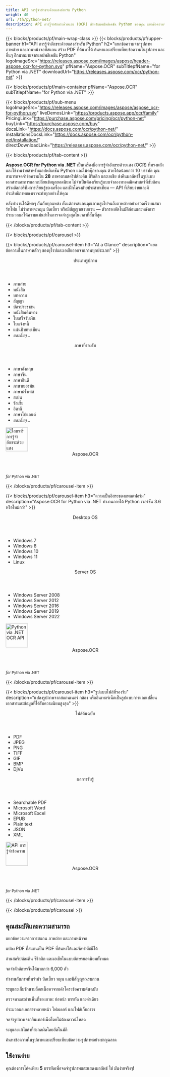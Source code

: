 ```yaml
---
title: API การรู้จำอักขระด้วยแสงสำหรับ Python
weight: 40
url: /th/python-net/ 
description: API การรู้จำอักขระด้วยแสง (OCR) สำหรับแอปพลิเคชัน Python ของคุณ แยกข้อความจากการสแกนและภาพถ่าย สร้างไฟล์ PDF ที่ค้นหาได้ ประมวลผลโฟลเดอร์และไฟล์เก็บถาวรจำนวนมาก และอื่นๆ อีกมากมายโดยใช้โค้ดน้อยกว่า 10 บรรทัด
---
```


{{< blocks/products/pf/main-wrap-class >}}
{{< blocks/products/pf/upper-banner h1="API การรู้จำอักขระด้วยแสงสำหรับ Python" h2="แยกข้อความจากรูปภาพ ภาพถ่าย และภาพหน้าจอที่สแกน สร้าง PDF ที่ค้นหาได้ ค้นหาและเปรียบเทียบข้อความในรูปภาพ และอื่นๆ อีกมากมายจากแอปพลิเคชัน Python" logoImageSrc="https://releases.aspose.com/images/aspose/header-aspose_ocr-for-python.svg" pfName="Aspose.OCR" subTitlepfName="for Python via .NET" downloadUrl="https://releases.aspose.com/ocr/python-net" >}}

{{< blocks/products/pf/main-container pfName="Aspose.OCR" subTitlepfName="for Python via .NET" >}}

{{< blocks/products/pf/sub-menu logoImageSrc="https://releases.aspose.com/images/aspose/aspose_ocr-for-python.svg" liveDemosLink="https://products.aspose.app/ocr/family" PricingLink="https://purchase.aspose.com/pricing/ocr/python-net" buyLink="https://purchase.aspose.com/buy" docsLink="https://docs.aspose.com/ocr/python-net/" installationsDocsLink="https://docs.aspose.com/ocr/python-net/installation/"  directDownloadLink="https://releases.aspose.com/ocr/python-net/" >}}

{{< blocks/products/pf/tab-content >}}
<p><b>Aspose.OCR for Python via .NET</b> เป็นเครื่องมือการรู้จำอักขระด้วยแสง (OCR) ที่ทรงพลังและใช้งานง่ายสำหรับแอปพลิเคชัน Python และโน้ตบุ๊กของคุณ ด้วยโค้ดน้อยกว่า 10 บรรทัด คุณสามารถจดจำข้อความใน <b>28</b> ภาษาตามสคริปต์ละติน ซิริลลิก และเอเชีย ส่งคืนผลลัพธ์ในรูปแบบเอกสารและการแลกเปลี่ยนข้อมูลยอดนิยม ไม่จำเป็นต้องเรียนรู้แบบจำลองทางคณิตศาสตร์ที่ซับซ้อน สร้างอัลกอริทึมการเรียนรู้ของเครื่อง และฝึกโครงข่ายประสาทเทียม &mdash; API ที่เรียบง่ายและมีประสิทธิภาพของเราจะทำทุกอย่างให้คุณ</p>
<p>คลังทำงานได้ดีพอๆ กันกับทุกแหล่ง ตั้งแต่การสแกนคุณภาพสูงไปจนถึงภาพถ่ายอย่างรวดเร็วบนสมาร์ทโฟน ไม่ว่าภาพจะหมุน บิดเบี้ยว หรือมีสัญญาณรบกวน &mdash; ตัวกรองอัตโนมัติก่อนและหลังการประมวลผลให้ความแม่นยำในการจดจำสูงสุดในเวลาที่สั้นที่สุด</p>
{{< /blocks/products/pf/tab-content >}}

<!--Diagrams Start-->
{{< blocks/products/pf/carousel >}}

{{< blocks/products/pf/carousel-item h3="At a Glance" description="แยกข้อความในภาษาหลักๆ ของยุโรปและเอเชียออกจากภาพทุกประเภท" >}}
<div class="diagram1 d1-python">
 <div class="d1-row">
  <div class="d1-col d1-left">
   <header>
    <i class="fa fa-image">
    </i>
    ประเภทรูปภาพ
   </header>
   <ul>
    <li>ภาพถ่าย</li>
    <li>หนังสือ</li>
    <li>บทความ</li>
    <li>สัญญา</li>
    <li>บัตรประชาชน</li>
    <li>หนังสือเดินทาง</li>
    <li>ใบเสร็จรับเงิน</li>
    <li>ใบแจ้งหนี้</li>
    <li>แผ่นป้ายทะเบียน</li>
    <li><i>และอื่นๆ...</i></li>
   </ul>
  </div>
  <!--/left-->
  <div class="d1-col d1-right">
   <header>
    <i class="fa fa-language">
    </i>
   ภาษาที่รองรับ
   </header>
   <ul>
  <li>ภาษาอังกฤษ</li>
    <li>ภาษาจีน</li>
    <li>ภาษาฮินดี</li>
    <li>ภาษาเยอรมัน</li>
    <li>ภาษาฝรั่งเศส</li>
    <li>สเปน</li>
    <li>รัสเซีย</li>
    <li>อิตาลี</li>
    <li>ภาษาโปแลนด์</li>
    <li><i>และอื่นๆ...</i></li>
   </ul>
  </div>
  <!--/right-->
 </div>
 <!--/row-->
 <div class="d1-logo">
  <img width="70" height="75" alt="ไลบรารีการรู้จำอักขระด้วยแสง" src="https://releases.aspose.com/images/aspose/aspose_ocr-for-python.svg"/>
  <header>
   Aspose.OCR
  </header>
  <footer>
   <small>
    <em>
     for
    </em>
    Python via .NET
   </small>
  </footer>
 </div>
 <!--/logo-->
</div>

{{< /blocks/products/pf/carousel-item >}}

{{< blocks/products/pf/carousel-item h3="ความเป็นอิสระของแพลตฟอร์ม" description="Aspose.OCR for Python via .NET ทำงานภายใต้ Python เวอร์ชัน 3.6 หรือใหม่กว่า" >}}
<div class="diagram1 d1-python">
 <div class="d1-row">
  <div class="d1-col d1-left">
   <header>
    <i class="fa fa-laptop">
    </i>
    Desktop OS
   </header>
   <ul>
    <li>Windows 7</li>
    <li>Windows 8</li>
    <li>Windows 10</li>
    <li>Windows 11</li>
	<li>Linux</li>
   </ul>  
  </div>
  <!--/left-->
  <div class="d1-col d1-right">
   <header>
    <i class="fa fa-server">
    </i>
    Server OS
   </header>
   <ul>
    <li>Windows Server 2008</li>
    <li>Windows Server 2012</li>
    <li>Windows Server 2016</li>
    <li>Windows Server 2019</li>
    <li>Windows Server 2022</li>
   </ul>
  </div>
  <!--/right-->
 </div>
 <!--/row-->
 <div class="d1-logo">
  <img width="70" height="75" alt="Python via .NET OCR API" src="https://releases.aspose.com/images/aspose/aspose_ocr-for-python.svg"/>
  <header>
   Aspose.OCR
  </header>
  <footer>
   <small>
    <em>
     for
    </em>
    Python via .NET
   </small>
  </footer>
 </div>
 <!--/logo-->
</div>

{{< /blocks/products/pf/carousel-item >}}

{{< blocks/products/pf/carousel-item h3="รูปแบบไฟล์ที่รองรับ" description="แปลงรูปภาพจากสแกนเนอร์ กล้อง หรืออินเทอร์เน็ตเป็นรูปแบบการแลกเปลี่ยนเอกสารและข้อมูลที่ได้รับความนิยมสูงสุด" >}}
<div class="diagram1 d2 d1-python">
 <div class="d1-row">
  <div class="d1-col d1-left">
   <header>
    <i class="fa fa-long-arrow-down">
    </i>    
ไฟล์ต้นฉบับ
   </header>
   <ul>
    <li>PDF</li>
    <li>JPEG</li>
    <li>PNG</li>
    <li>TIFF</li>
    <li>GIF</li>
    <li>BMP</li>
    <li>DjVu</li>
   </ul>
  </div>
  <!--/left-->
<div class="d1-col d1-right">
   <header>
    <i class="fa fa-mail-forward">
    </i>
    ผลการรับรู้
   </header>
   <ul>
    <li>Searchable PDF</li>
    <li>Microsoft Word</li>
    <li>Microsoft Excel</li>
    <li>EPUB</li>
    <li>Plain text</li>
    <li>JSON</li>
    <li>XML</li>
   </ul>
  </div>
  <!--/right-->
 </div>
 <!--/row-->
 <div class="d1-logo">
  <img width="70" height="75" alt="API การรู้จำข้อความ" src="https://releases.aspose.com/images/aspose/aspose_ocr-for-python.svg"/>
  <header>
   Aspose.OCR
  </header>
  <footer>
   <small>
    <em>
     for
    </em>
    Python via .NET
   </small>
  </footer>
 </div>
 <!--/logo-->
</div>

{{< /blocks/products/pf/carousel-item >}}

{{< /blocks/products/pf/carousel >}}
<!--Diagrams End-->

<!--Feature-section Start-->
<div class="container-fluid features-section bg-gray">
 <a class="anchor" id="features" name="features">
 </a>
 <div class="row">
  <div class="container">
   <h2 class="pr-ft">คุณสมบัติและความสามารถ</h2>
   <p>
   </p>
   <div class="col-lg-4">
    <em class="fa fa-image ico-blue fa-2x col-lg-2">
    </em>
    <p class="col-lg-10">แยกข้อความจากการสแกน ภาพถ่าย และภาพหน้าจอ</p>
   </div>
   <div class="col-lg-4">
    <em class="fa fa-file-text-o ico-blue fa-2x col-lg-2">
    </em>
    <p class="col-lg-10">แปลง PDF ที่สแกนเป็น PDF ที่ค้นหาได้และจัดทำดัชนีได้</p>
   </div>
   <div class="col-lg-4">
    <em class="fa fa-globe ico-blue fa-2x col-lg-2">
    </em>
    <p class="col-lg-10">อ่านสคริปต์ละติน ซีริลลิก และเอเชียในแบบอักษรยอดนิยมทั้งหมด</p>
   </div>
   <div class="col-lg-4">
    <em class="fa fa-language ico-blue fa-2x col-lg-2">
    </em>
    <p class="col-lg-10">จดจำตัวอักษรจีนได้มากกว่า 6,000 ตัว</p>
   </div>  
   <div class="col-lg-4">
    <em class="fa fa-eye ico-blue fa-2x col-lg-2">
    </em>
    <p class="col-lg-10">ทำงานกับภาพที่พร่ามัว บิดเบี้ยว หมุน และมีสัญญาณรบกวน</p>
   </div>
   <div class="col-lg-4">
    <em class="fa fa-indent ico-blue fa-2x col-lg-2">
    </em>
    <p class="col-lg-10">ระบุและเก็บรักษาบล็อกเนื้อหาจากเค้าโครงข้อความต้นฉบับ</p>
   </div>
   <div class="col-lg-4">
    <em class="fa fa-object-group ico-blue fa-2x col-lg-2">
    </em>
    <p class="col-lg-10">ตรวจหาและอ่านพื้นที่ของภาพ: ย่อหน้า บรรทัด และคำเดียว</p>
   </div>
   <div class="col-lg-4">
    <em class="fa fa-folder-open ico-blue fa-2x col-lg-2">
    </em>
    <p class="col-lg-10">ประมวลผลเอกสารหลายหน้า โฟลเดอร์ และไฟล์เก็บถาวร</p>
   </div>
   <div class="col-lg-4">
    <em class="fa fa-link ico-blue fa-2x col-lg-2">
    </em>
    <p class="col-lg-10">จดจำรูปภาพจากอินเทอร์เน็ตโดยไม่ต้องดาวน์โหลด</p>
   </div>
   <div class="col-lg-4">
    <em class="fa fa-check ico-blue fa-2x col-lg-2">
    </em>
    <p class="col-lg-10">ระบุและแก้ไขคำที่สะกดผิดโดยอัตโนมัติ</p>
   </div>
   <div class="col-lg-4">
    <em class="fa fa-search ico-blue fa-2x col-lg-2">
    </em>
    <p class="col-lg-10">ค้นหาข้อความในรูปภาพและเปรียบเทียบข้อความรูปภาพอย่างชาญฉลาด</p>
   </div>  

<div class="col-lg-12">

<h2 class="h2title">ใช้งานง่าย</h2>

<p>คุณต้องการโค้ดเพียง <b>5</b> บรรทัดเพื่อจดจำรูปภาพและแสดงผลลัพธ์ ใช่ มันง่ายจริงๆ!</p>

<!-- BEGIN LCS -->
<div class="ocr-lcs">
	<style>
		.ocr-lcs-controls {
			display: flex;
			flex-wrap: wrap;
		}

		.ocr-lcs-drop {
			cursor: pointer;
			display: flex;
			flex-direction: column;
			align-items: center;
			min-width: 350px;
			box-sizing: border-box;
			margin: 0 15px 15px 0;
			padding: 15px 15px 10px 15px;
			border: dashed 3px #73b5fb;
			border-radius: 10px;
			background-color: #ffffff;
		}

		.ocr-lcs-drop input {
			display: none;
		}

		.ocr-lcs-drop-preload {
			display: none;
		}

		.ocr-lcs-drop svg {
			width: 48px;
			margin-bottom: 5px;
			filter: invert(70%) sepia(12%) saturate(3506%) hue-rotate(183deg) brightness(101%) contrast(97%);
		}

		.ocr-lcs-drop span {
			font-size: 18px;
			text-align: center;
		}

		.ocr-lcs-filename {
			display: none;
		}

		.ocr-lcs-filename span {
			font-style: italic;
		}

		.ocr-lcs-recognizing {
			display: none;
		}

		.ocr-lcs-recognizing span {
			font-style: italic;
		}

		.ocr-lcs-mods {
			display: flex;
			flex-direction: column;
		}

		.ocr-lcs-mods > * {
			width: 150px;
			box-sizing: border-box;
		}

		.ocr-lcs-mods select {
			margin-bottom: 7px;
			padding: .6em 1.4em .5em .8em;
			border:  solid 2px #73b5fb;
			border-radius: .5em;
			line-height: 1.3;
			font-family: arial,sans-serif,-apple-system,BlinkMacSystemFont,segoe ui,Roboto,helvetica neue,apple color emoji,segoe ui emoji,segoe ui symbol;
			font-size: 16px;
			font-weight: 700;
			color: #73b5fb;
			-moz-appearance: none;
			-webkit-appearance: none;
			appearance: none;
			background-color: #ffffff;
			background-image: url('data:image/svg+xml;charset=US-ASCII,%3Csvg%20xmlns%3D%22http%3A%2F%2Fwww.w3.org%2F2000%2Fsvg%22%20width%3D%22292.4%22%20height%3D%22292.4%22%3E%3Cpath%20fill%3D%22%2373b5fb%22%20d%3D%22M287%2069.4a17.6%2017.6%200%200%200-13-5.4H18.4c-5%200-9.3%201.8-12.9%205.4A17.6%2017.6%200%200%200%200%2082.2c0%205%201.8%209.3%205.4%2012.9l128%20127.9c3.6%203.6%207.8%205.4%2012.8%205.4s9.2-1.8%2012.8-5.4L287%2095c3.5-3.5%205.4-7.8%205.4-12.8%200-5-1.9-9.2-5.5-12.8z%22%2F%3E%3C%2Fsvg%3E');
			background-repeat: no-repeat, repeat;
			background-position: right .7em top 50%, 0 0;
			background-size: .65em auto, 100%;
		}

		.ocr-lcs-mods select::-ms-expand {
			display: none;
		}

		.ocr-lcs-mods select:hover, .ocr-lcs-mods select:focus {
			border-color: #1a89d0;
			color: #1a89d0;
			background-image: url('data:image/svg+xml;charset=US-ASCII,%3Csvg%20xmlns%3D%22http%3A%2F%2Fwww.w3.org%2F2000%2Fsvg%22%20width%3D%22292.4%22%20height%3D%22292.4%22%3E%3Cpath%20fill%3D%22%231a89d0%22%20d%3D%22M287%2069.4a17.6%2017.6%200%200%200-13-5.4H18.4c-5%200-9.3%201.8-12.9%205.4A17.6%2017.6%200%200%200%200%2082.2c0%205%201.8%209.3%205.4%2012.9l128%20127.9c3.6%203.6%207.8%205.4%2012.8%205.4s9.2-1.8%2012.8-5.4L287%2095c3.5-3.5%205.4-7.8%205.4-12.8%200-5-1.9-9.2-5.5-12.8z%22%2F%3E%3C%2Fsvg%3E');
		}

		.ocr-lcs-mods select:focus {
			outline: none;
		}

		*[dir="rtl"] .ocr-lcs-mods select, :root:lang(ar) .ocr-lcs-mods select, :root:lang(iw) .ocr-lcs-mods select {
			background-position: left .7em top 50%, 0 0;
			padding: .6em .8em .5em 1.4em;
		}

		.ocr-lcs-mods select option {
			font-weight: normal;
			color: #4c4c4c;
		}

		.ocr-lcs-mods input {
			padding: 0.6em .6em;
			border: none;
			border-radius: .5em;
			box-shadow: inset 0 1px rgb(255 255 255 / 15%), 0 1px 1px rgb(0 0 0 / 8%);
			font-family: arial,sans-serif,-apple-system,BlinkMacSystemFont,segoe ui,Roboto,helvetica neue,apple color emoji,segoe ui emoji,segoe ui symbol;
			font-size: 16px;
			font-weight: 700;
			color: #ffffff;
			background-color: #1a89d0;
		}

		.ocr-lcs-mods input:hover {
			background-color: #3071a9;
			transition: all .3s ease;
			transition-property: all;
			transition-duration: 0.3s;
			transition-timing-function: ease;
			transition-delay: 0s;
		}

		.ocr-lcs-disabled {
			background-color: silver !important;
		}

		.ocr-lcs-disclaimer {
			font-size: 12px !important;
		}

		.ocr-lcs-result {
			position: fixed;
			top: 0px;
			right: 0px;
			bottom: 0px;
			left: 0px;
			background: rgba(0,0,0,0.8);
			z-index: 9998;
			-webkit-transition: opacity 400ms ease-in;
			-moz-transition: opacity 400ms ease-in;
			transition: opacity 400ms ease-in;
			display: none;
		}

		.ocr-lcs-result > div {
			width: 90vw;
			position: relative;
			margin: 10% auto;
			padding: 5px 20px 13px 20px;
			border-radius: 10px;
			background: #ffffff;
			pointer-events: auto;
		}

		.ocr-lcs-result header {
			position: relative;
			display: flex;
			justify-content: space-between;
			align-items: center;
			padding:  5px 0 10px 0;
			border-bottom: dotted 1px #1a89d0;
		}

		.ocr-lcs-result header span {
			font-size: 18px;
			font-weight: 700;
		}

		.ocr-lcs-result header i {
			cursor: pointer;
			color: #1a89d0;
			font-size: 24px !important;
		}

		.ocr-lcs-result header i:hover {
			color: #3071a9;
		}

		.ocr-lcs-result article {
			max-height: 500px;
			overflow: auto;
			margin: 25px 0 15px 0;
		}
	</style>
	<div class="ocr-lcs-controls">
		<div class="ocr-lcs-drop" onclick="OcrLcsUpload(this);" ondragover="event.preventDefault();" ondrop="OcrLcsDropped(event,this);">
			<input type="file" accept=".jpg,.jpeg,.png,.bmp,.tif,.tiff,.gif" onchange="OcrLcsFileSelected(this);" />
			<svg class="ocr-lcs-drop-preload" xmlns="http://www.w3.org/2000/svg" xmlns:xlink="http://www.w3.org/1999/xlink" viewBox="0 0 100 100"><g transform="translate(89,50)"><g transform="rotate(0)"><circle cx="0" cy="0" r="5" fill="#29c26a" fill-opacity="1"><animateTransform attributeName="transform" type="scale" begin="-0.8888888888888888s" values="2 2;1 1" keyTimes="0;1" dur="1s" repeatCount="indefinite"></animateTransform><animate attributeName="fill-opacity" keyTimes="0;1" dur="1s" repeatCount="indefinite" values="1;0" begin="-0.8888888888888888s"></animate></circle></g></g><g transform="translate(79.87573328164014,75.06871677777502)"><g transform="rotate(40)"><circle cx="0" cy="0" r="5" fill="#29c26a" fill-opacity="0.8888888888888888"><animateTransform attributeName="transform" type="scale" begin="-0.7777777777777778s" values="2 2;1 1" keyTimes="0;1" dur="1s" repeatCount="indefinite"></animateTransform><animate attributeName="fill-opacity" keyTimes="0;1" dur="1s" repeatCount="indefinite" values="1;0" begin="-0.7777777777777778s"></animate></circle></g></g><g transform="translate(56.772278929010284,88.40750236747611)"><g transform="rotate(80)"><circle cx="0" cy="0" r="5" fill="#29c26a" fill-opacity="0.7777777777777778"><animateTransform attributeName="transform" type="scale" begin="-0.6666666666666666s" values="2 2;1 1" keyTimes="0;1" dur="1s" repeatCount="indefinite"></animateTransform><animate attributeName="fill-opacity" keyTimes="0;1" dur="1s" repeatCount="indefinite" values="1;0" begin="-0.6666666666666666s"></animate></circle></g></g><g transform="translate(30.500000000000007,83.77499074759311)"><g transform="rotate(119.99999999999999)"><circle cx="0" cy="0" r="5" fill="#29c26a" fill-opacity="0.6666666666666666"><animateTransform attributeName="transform" type="scale" begin="-0.5555555555555556s" values="2 2;1 1" keyTimes="0;1" dur="1s" repeatCount="indefinite"></animateTransform><animate attributeName="fill-opacity" keyTimes="0;1" dur="1s" repeatCount="indefinite" values="1;0" begin="-0.5555555555555556s"></animate></circle></g></g><g transform="translate(13.351987789349579,63.33878558970109)"><g transform="rotate(160)"><circle cx="0" cy="0" r="5" fill="#29c26a" fill-opacity="0.5555555555555556"><animateTransform attributeName="transform" type="scale" begin="-0.4444444444444444s" values="2 2;1 1" keyTimes="0;1" dur="1s" repeatCount="indefinite"></animateTransform><animate attributeName="fill-opacity" keyTimes="0;1" dur="1s" repeatCount="indefinite" values="1;0" begin="-0.4444444444444444s"></animate></circle></g></g><g transform="translate(13.351987789349572,36.661214410298925)"><g transform="rotate(200)"><circle cx="0" cy="0" r="5" fill="#29c26a" fill-opacity="0.4444444444444444"><animateTransform attributeName="transform" type="scale" begin="-0.3333333333333333s" values="2 2;1 1" keyTimes="0;1" dur="1s" repeatCount="indefinite"></animateTransform><animate attributeName="fill-opacity" keyTimes="0;1" dur="1s" repeatCount="indefinite" values="1;0" begin="-0.3333333333333333s"></animate></circle></g></g><g transform="translate(30.499999999999982,16.2250092524069)"><g transform="rotate(239.99999999999997)"><circle cx="0" cy="0" r="5" fill="#29c26a" fill-opacity="0.3333333333333333"><animateTransform attributeName="transform" type="scale" begin="-0.2222222222222222s" values="2 2;1 1" keyTimes="0;1" dur="1s" repeatCount="indefinite"></animateTransform><animate attributeName="fill-opacity" keyTimes="0;1" dur="1s" repeatCount="indefinite" values="1;0" begin="-0.2222222222222222s"></animate></circle></g></g><g transform="translate(56.77227892901027,11.59249763252388)"><g transform="rotate(280)"><circle cx="0" cy="0" r="5" fill="#29c26a" fill-opacity="0.2222222222222222"><animateTransform attributeName="transform" type="scale" begin="-0.1111111111111111s" values="2 2;1 1" keyTimes="0;1" dur="1s" repeatCount="indefinite"></animateTransform><animate attributeName="fill-opacity" keyTimes="0;1" dur="1s" repeatCount="indefinite" values="1;0" begin="-0.1111111111111111s"></animate></circle></g></g><g transform="translate(79.87573328164014,24.931283222224955)"><g transform="rotate(320)"><circle cx="0" cy="0" r="5" fill="#29c26a" fill-opacity="0.1111111111111111"><animateTransform attributeName="transform" type="scale" begin="0s" values="2 2;1 1" keyTimes="0;1" dur="1s" repeatCount="indefinite"></animateTransform><animate attributeName="fill-opacity" keyTimes="0;1" dur="1s" repeatCount="indefinite" values="1;0" begin="0s"></animate></circle></g></g><!-- [ldio] generated by https://loading.io/ --></svg>
			<svg class="ocr-lcs-drop-icon" xmlns="http://www.w3.org/2000/svg" xmlns:xlink="http://www.w3.org/1999/xlink" viewBox="0 0 128 128"><path d="M80,0v32h32L80,0z M72,32V0H28c-6.63,0-12,5.37-12,12v104c0,6.62,5.37,12,12,12h72c6.63,0,12-5.37,12-12V40H80.22	C75.57,40,72,36.42,72,32z M88.03,86.03C87.07,87.43,85.55,88,84,88s-3.07-0.59-4.24-1.76L70,76.47V102c0,3.31-2.69,6-6,6	s-6-2.69-6-6V76.47l-9.76,9.76c-2.34,2.34-6.14,2.34-8.49,0s-2.34-6.14,0-8.49l20-20c2.34-2.34,6.14-2.34,8.49,0l20,20	C90.57,80.1,90.57,83.9,88.03,86.03z"/></svg>
			<span class="ocr-lcs-filename">พร้อมรับรู้ <span></span></span>
			<span class="ocr-lcs-recognizing">ตระหนัก <span></span></span>
			<span class="ocr-lcs-hint">วางไฟล์ที่นี่หรือคลิกเพื่อเรียกดู *</span>
		</div>
		<div class="ocr-lcs-mods">
			<select name="language">
				<!--<option value="39">Albanian</option>-->
				<!--<option value="24">Arabic</option>-->
				<!--<option value="45">Azerbaijani </option>-->
				<!--<option value="27">Bengali</option>-->
				<option value="44">Bulgarian</option>
				<option value="22">Chinese</option>
				<option value="17">Croatian</option>
				<option value="18">Czech</option>
				<option value="13">Danish</option>
				<option value="10">Dutch</option>
				<option value="1" selected="selected">English</option>
				<option value="20">Estonian</option>
				<option value="15">Finnish</option>
				<option value="3">French</option>
				<!--<option value="43">Georgian</option>-->
				<option value="2">German</option>
				<!--<option value="36">Greek</option>-->
				<!--<option value="34">Hebrew</option>-->
				<option value="25">Hindi</option>
				<!--<option value="33">Indonesian</option>-->
				<option value="4">Italian</option>
				<!--<option value="37">Japanese</option>-->
				<!--<option value="40">Latin</option>-->
				<!--<option value="35">Javanese</option>-->
				<!--<option value="32">Korean</option>-->
				<option value="12">Latvian</option>
				<option value="11">Lithuanian</option>
				<option value="14">Norwegian</option>
				<!--<option value="38">Persian</option>-->
				<option value="7">Polish</option>
				<option value="6">Portuguese</option>
				<option value="21">Romanian</option>
				<option value="23">Russian</option>
				<option value="16">Serbian</option>
				<option value="9">Slovak</option>
				<option value="8">Slovenian</option>
				<option value="5">Spanish</option>
				<option value="19">Swedish</option>
				<!--<option value="28">Tibetan</option>-->
				<!--<option value="29">Thai</option>-->
				<!--<option value="31">Turkish</option>-->
				<option value="26">Ukrainian</option>
				<!--<option value="30">Urdu</option>-->
				<!--<option value="42">Uzbek</option>-->
				<!--<option value="41">Vietnamese</option>-->
			</select>
			<input type="button" value="เรียกใช้รหัส" class="ocr-lcs-recognize ocr-lcs-disabled" onclick="OcrLcsRecognize(this)" />
		</div>
	</div>


	<p class="ocr-lcs-disclaimer">* โดยการอัปโหลดไฟล์ของคุณหรือใช้บริการ ถือว่าคุณเห็นด้วยกับเรา <a href="https://about.aspose.com/legal/terms-of-use" rel="nofollow noreferrer" target="_blank">ข้อกำหนดการใช้งาน</a> และ <a href="https://about.aspose.com/legal/privacy-policy" rel="nofollow noreferrer" target="_blank">นโยบายความเป็นส่วนตัว</a>.</p>
<div id="code" class="codeblock"><h3>ตัวอย่างโค้ดสด - Python 3</h3><pre><code class="cs hljs csharp"><span class="hljs-comment"># เริ่มต้นเครื่องยนต์ OCR</span>
recognitionEngine = AsposeOcr()
<span class="hljs-comment"># เพิ่มรูปภาพลงในแบทช์</span>
input = OcrInput(InputType.SINGLE_IMAGE)
input.add("<span class="ocr-lcs-code-filename-placeholder">sample.png</span><span class="ocr-lcs-code-filename-actual"></span>")
<span class="hljs-comment"># แยกข้อความออกจากรูปภาพ</span>
result = recognitionEngine.recognize(input)
<span class="hljs-comment"># แสดงผลการรับรู้</span>
print(result[0].recognition_text)</code></pre></div>
	<div class="ocr-lcs-result" onclick="OcrLcsCurtainClick(this)">
		<div>
			<header>
				<span>ผลการรับรู้</span>
				<i class="fa fa-times" onclick="OcrLcsCloseResult(this);"></i>
			</header>
			<article>&nbsp;</article>
		</div>
	</div>
	<script>
		function OcrLcsUpload(obj)
		{
			let fileInput = $(obj).children("input[type='file']")[0];
			fileInput.click();
		}

		function OcrLcsDropped(event, obj)
		{
			let fileInput = $(obj).children("input[type='file']")[0];
			fileInput.files = event.dataTransfer.files;
			OcrLcsFileSelected(fileInput);
			event.preventDefault();
			return false;
		}

		function OcrLcsFileSelected(obj)
		{
			if(obj.files.length > 0)
			{
				let fileName = obj.value.replace(/.*[\/\\]/, "");
				$(obj).closest(".ocr-lcs-controls").find(".ocr-lcs-recognize").removeClass("ocr-lcs-disabled");
				$(obj).siblings(".ocr-lcs-filename").show().children("span").text(fileName);
				$(obj).siblings(".ocr-lcs-recognizing").children("span").text(fileName);
				$(obj).closest(".ocr-lcs").find(".ocr-lcs-code-filename-placeholder").hide();
				$(obj).closest(".ocr-lcs").find(".ocr-lcs-code-filename-actual").text(fileName).show();
			}
		}

		function OcrLcsRecognize(obj)
		{
			let button = $(obj);
			if(button.hasClass("ocr-lcs-disabled")) return false;
			let icon = button.closest(".ocr-lcs-controls").find(".ocr-lcs-drop-icon");
			let preloader = button.closest(".ocr-lcs-controls").find(".ocr-lcs-drop-preload");
			let recognizingField = button.closest(".ocr-lcs-controls").find(".ocr-lcs-recognizing");
			let filenameField = button.closest(".ocr-lcs-controls").find(".ocr-lcs-filename");
			let hint = button.closest(".ocr-lcs-controls").find(".ocr-lcs-hint");
			preloader.show();
			recognizingField.show();
			icon.hide();
			filenameField.hide();
			hint.hide();
			button.addClass("ocr-lcs-disabled");
			let lang = button.siblings("select").val();
			let file = button.closest(".ocr-lcs-controls").find("input[type='file']")[0].files[0];
			let payload = new FormData();
			payload.append("language", lang);
			payload.append("attachfile", file);
			$.ajax({
				url: "https://api.products.aspose.app/ocr/conversion/RecognizeImageFromVidget",
				type: "POST",
				data: payload,
				processData: false,
				contentType: false
			}).done(function(data){
				let resultDialog = button.closest(".ocr-lcs").find(".ocr-lcs-result");
				let output = data.replace(/(?:\r\n|\r|\n)/g, "<br />");
				resultDialog.find("article").html(output);
				resultDialog.slideDown(200);
			}).fail(function(jqxhr,textStatus,error){
				console.log(`[${textStatus}] ${error}`);
			}).always(function(){
				preloader.hide();
				recognizingField.hide();
				icon.show();
				hint.show();
				button.closest(".ocr-lcs-controls").find("input[type='file']")[0].value = null;
				$(obj).closest(".ocr-lcs").find(".ocr-lcs-code-filename-placeholder").show();
				$(obj).closest(".ocr-lcs").find(".ocr-lcs-code-filename-actual").hide();
			});
		}

		function OcrLcsCurtainClick(obj)
		{
			if($(event.target).is(".ocr-lcs-result")) $(obj).hide();
		}

		function OcrLcsCloseResult(obj)
		{
			$(obj).closest(".ocr-lcs-result").slideUp(200);
		}
	</script>
</div>
<!-- END LCS -->

</div>

<div class="col-lg-12">
<h2 class="h2title">28 ภาษาที่รับรู้</h2>
<p><b>Aspose.OCR for Python via .NET</b> สามารถจดจำภาษาจำนวนมากและสคริปต์การเขียนยอดนิยมทั้งหมด รวมถึงข้อความที่มีภาษาผสม:</p>
<ul>
<li><b>อักษรละตินแบบขยาย</b>: โครเอเชีย เช็ก เดนมาร์ก ดัตช์ อังกฤษ (รวมสคริปต์ที่เขียนด้วยลายมือ) เอสโตเนีย ฟินแลนด์ ฝรั่งเศส เยอรมัน อิตาลี ลัตเวีย ลิทัวเนีย นอร์เวย์ โปแลนด์ โปรตุเกส โรมาเนีย , สโลวัก, สโลวีเนีย, สเปน, สวีเดน</li>
<li><b>อักษรซีริลลิก</b>: เบลารุส, บัลแกเรีย, คาซัค, รัสเซีย, เซอร์เบีย, ยูเครน</li>
<li><b>ภาษาจีน</b>: มากกว่า 6,000 ตัวอักษร</li>
<li><b>ภาษาฮินดี</b></li>
</ul>
<p>คุณยังสามารถอ่านข้อความในภาษาอื่นๆ โดยอิงตามภาษาละตินและซีริลลิกแบบขยาย แม้ว่าจะไม่รองรับโดยตรงจากเครื่องมือ OCR ก็ตาม ตัวอย่างเช่น ละติน เวียดนาม เกลิก และอื่นๆ</p>
</div>

<div class="col-lg-12">
<h2 class="h2title">ตัวกรองการประมวลผลที่มีประสิทธิภาพ</h2>
<p>ความแม่นยำและความน่าเชื่อถือของการรู้จำอักขระด้วยแสงขึ้นอยู่กับคุณภาพของภาพต้นฉบับเป็นอย่างมาก <b>Aspose.OCR for Python via .NET</b> มีตัวกรองการประมวลผลภาพแบบอัตโนมัติและแบบแมนนวลจำนวนมากที่ช่วยปรับปรุงภาพก่อนที่จะส่งไปยังกลไก OCR:</p>
<ul>
<li>ปรับรูปภาพให้ตรงโดยทำมุมเล็กน้อยกับแนวนอนให้ตรงโดยอัตโนมัติ</li>
<li>หมุนภาพที่บิดเบี้ยวอย่างรุนแรงด้วยตนเอง</li>
<li>ขจัดสิ่งสกปรก จุดด่างดำ รอยขีดข่วน แสงสะท้อน การไล่ระดับสีที่ไม่ต้องการ และเสียงรบกวนอื่นๆ โดยอัตโนมัติ</li>
<li>ปรับคอนทราสต์ของภาพโดยอัตโนมัติ</li>
<li>เพิ่มขนาดโดยอัตโนมัติหรือปรับขนาดรูปภาพด้วยตนเอง</li>
<li>แปลงรูปภาพเป็นขาวดำหรือโทนสีเทา</li>
<li>สลับสีของภาพเพื่อให้พื้นที่สว่างดูมืดและพื้นที่มืดดูสว่าง</li>
<li>เพิ่มความหนาของตัวอักษรในรูปภาพ</li>
<li>เบลอรูปภาพที่มีจุดรบกวนในขณะที่รักษาขอบของตัวอักษรไว้</li>
<li>ปรับความโค้งของหน้าให้ตรงและแก้ไขการบิดเบี้ยวของเลนส์กล้องสำหรับรูปภาพในหน้า</li>
</ul>
<p>ตัวกรองเหล่านี้สามารถรวมและนำไปใช้กับรูปภาพทั้งหมดหรือเฉพาะกับส่วนที่เลือกของรูปภาพ รวมทั้งในการประมวลผลเป็นชุด คุณไม่เพียงแต่ปรับแต่งการประมวลผลล่วงหน้าอย่างละเอียดในไปป์ไลน์การรู้จำเท่านั้น แต่คุณยังสามารถจัดเก็บรูปภาพที่ประมวลผลแล้วสำหรับการแสดงผล การแคช และการแก้จุดบกพร่อง</p>
</div>

<div class="col-lg-12">
<h2 class="h2title">ปรับให้เหมาะสมสำหรับประเภทเอกสารเฉพาะ</h2>
<p><b>Aspose.OCR for Python via .NET</b> มีโครงข่ายประสาทที่ได้รับการฝึกฝนมาเป็นพิเศษเพื่อดึงข้อความจากรูปภาพบางประเภทด้วยความแม่นยำสูงสุด:</p>
<ul>
<li>บัตรประจำตัวและหนังสือเดินทางที่สแกนหรือถ่ายรูป</li>
<li>ป้ายทะเบียนรถยนต์</li>
<li>ใบแจ้งหนี้</li>
<li>ใบเสร็จรับเงิน</li>
</div>

<div class="col-lg-12">
<h2 class="h2title">ตัวตรวจการสะกดในตัว</h2>
<p>แม้ว่า <b>Aspose.OCR for Python via .NET</b> จะมีความแม่นยำในการจดจำสูง ข้อบกพร่องในการพิมพ์ ความสกปรก หรือแบบอักษรที่ไม่ได้มาตรฐานอาจทำให้อักขระหรือคำบางคำถูกจดจำอย่างไม่ถูกต้อง หากต้องการปรับปรุงผลการจดจำให้ดียิ่งขึ้น คุณสามารถเปิดใช้ตัวตรวจการสะกด ซึ่งจะค้นหาและแก้ไขข้อผิดพลาดการสะกดโดยอัตโนมัติตามภาษาการจดจำที่เลือก</p>
<p>หากข้อความที่รู้จักมีคำศัพท์เฉพาะ คำย่อ และคำอื่นๆ ที่ไม่มีอยู่ในพจนานุกรมการสะกดคำทั่วไป คุณสามารถระบุรายการคำของคุณเองได้</p>
</div>

<div class="col-lg-12">
<h2 class="h2title">การสร้าง PDF ที่ค้นหาได้</h2>
<p>แม้จะมีความแม่นยำในการจดจำสูงสุด แต่ภาพต้นฉบับอาจมีข้อมูลสำคัญที่ไม่ใช่ข้อความจำนวนมากหรืออาจมีคุณค่าทางประวัติศาสตร์มาก <b>Aspose.OCR for Python via .NET</b> มอบโซลูชันที่เรียบง่ายและสวยงามเพื่อรวมสิ่งที่ดีที่สุดของทั้งสองโลกเข้าด้วยกัน เราแยกข้อความจากรูปภาพ เอกสาร PDF หรือแพ็คเกจไฟล์ แล้ววางเป็นเลเยอร์ข้อความที่มองไม่เห็นที่ด้านบนของรูปภาพต้นฉบับ ผลลัพธ์จะถูกบันทึกในรูปแบบ PDF ซึ่งเป็นมาตรฐานอุตสาหกรรมสำหรับจัดเก็บและแบ่งปันเอกสาร ไฟล์ผลลัพธ์สามารถค้นหาและจัดทำดัชนีได้ และสามารถเลือกและคัดลอกข้อความในลักษณะเดียวกับที่คุณเลือกและคัดลอกอักขระต้นฉบับ</p>
</div>

<div class="col-lg-12">
<h2 class="h2title">การจดจำจำนวนมาก</h2>
<p><b>Aspose.OCR for Python via .NET</b> ช่วยให้คุณจดจำไฟล์ได้หลายไฟล์ โดยไม่คำนึงถึงจำนวนและประเภทของไฟล์ ง่ายๆ เหมือนอ่านภาพเดียว ด้วยการเรียก API เพียงครั้งเดียว คุณสามารถจดจำหน้าเว็บหลายหน้าจากเครื่องสแกนฟีดอัตโนมัติหรือแยกป้ายทะเบียนรถจากกล้องจราจรอัตโนมัติ</p>
<p>ผลลัพธ์สามารถบันทึกเป็นเอกสาร PDF หรือสเปรดชีตที่ค้นหาได้ หรือส่งคืนเป็นข้อความธรรมดา JSON หรือ XML เพื่อการวิเคราะห์เพิ่มเติม</p>
</div>

  </div>
 </div>
</div>
<!--Feature-section End-->

{{< /blocks/products/pf/main-container >}}


{{< blocks/products/pf/support-learning-resources >}}
{{< blocks/products/pf/slr-tab tabTitle="แหล่งเรียนรู้" tabId="resources" >}}
{{< blocks/products/pf/slr-element name="เอกสาร" href="https://docs.aspose.com/ocr/python-net/" >}}
{{< blocks/products/pf/slr-element name="พื้นที่เก็บข้อมูล" href="https://repository.aspose.com/ocr/" >}}
{{< blocks/products/pf/slr-element name="วิดีโอการสอน" href="https://www.youtube.com/user/asposevideo" >}}
{{< /blocks/products/pf/slr-tab >}}

{{< blocks/products/pf/slr-tab tabTitle="การสนับสนุนผลิตภัณฑ์" tabId="support" >}}
{{< blocks/products/pf/slr-element name="การสนับสนุนฟรี" href="https://forum.aspose.com/c/ocr" >}}
{{< blocks/products/pf/slr-element name="การสนับสนุนแบบชำระเงิน" href="https://helpdesk.aspose.com/" >}}
{{< blocks/products/pf/slr-element name="บล็อก" href="https://blog.aspose.com/category/ocr/" >}}
{{< blocks/products/pf/slr-element name="บันทึกประจำรุ่น" href="https://docs.aspose.com/ocr/python-net/release-notes/latest/" >}}
{{< /blocks/products/pf/slr-tab >}}

{{< blocks/products/pf/slr-tab tabTitle="ทำไม Aspose.OCR for Python via .NET?" tabId="success-stories" >}}
{{< blocks/products/pf/slr-element name="รายชื่อลูกค้า" href="https://company.aspose.com/customers" >}}
{{< blocks/products/pf/slr-element name="เรื่องราวความสำเร็จ" href="https://company.aspose.com/customers/success-stories/" >}}
{{< /blocks/products/pf/slr-tab >}}

{{< /blocks/products/pf/support-learning-resources >}}

{{< blocks/products/pf/download-section downloadFreeTrialLink="https://releases.aspose.com/ocr/python-net" pricingInformationLink="https://purchase.aspose.com/pricing/ocr/python-net" >}}

{{< blocks/products/pf/offers-section pfName="Aspose.OCR" description="Aspose ยังเสนอ OCR API ดั้งเดิมสำหรับภาษาโปรแกรมยอดนิยมอื่นๆ:" >}}

    {{< blocks/products/pf/offers-section-item link="/ocr/java/" imgSrc="https://www.aspose.cloud/templates/aspose/img/products/ocr/aspose_ocr-for-java.svg" sdkName="Java" >}}
    {{< blocks/products/pf/offers-section-item link="/ocr/cpp/" imgSrc="https://www.aspose.cloud/templates/aspose/img/products/ocr/aspose_ocr-for-cpp.svg" sdkName="C++" >}}
     {{< blocks/products/pf/offers-section-item link="/ocr/net/" imgSrc="https://www.aspose.cloud/templates/aspose/img/products/ocr/aspose_ocr-for-net.svg" sdkName=".NET" >}}

{{< /blocks/products/pf/offers-section >}}

{{< /blocks/products/pf/main-wrap-class >}}
